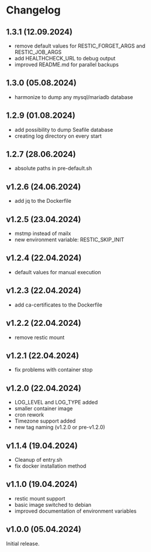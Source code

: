 # Changelog

## 1.3.1 (12.09.2024)

- remove default values for RESTIC_FORGET_ARGS and RESTIC_JOB_ARGS
- add HEALTHCHECK_URL to debug output
- improved README.md for parallel backups

## 1.3.0 (05.08.2024)

- harmonize to dump any mysql/mariadb database

## 1.2.9 (01.08.2024)

- add possibility to dump Seafile database
- creating log directory on every start

## 1.2.7 (28.06.2024)

- absolute paths in pre-default.sh

## v1.2.6 (24.06.2024)

- add jq to the Dockerfile

## v1.2.5 (23.04.2024)

- mstmp instead of mailx
- new environment variable: RESTIC_SKIP_INIT

## v1.2.4 (22.04.2024)

- default values for manual execution

## v1.2.3 (22.04.2024)

- add ca-certificates to the Dockerfile

## v1.2.2 (22.04.2024)

- remove restic mount

## v1.2.1 (22.04.2024)

- fix problems with container stop

## v1.2.0 (22.04.2024)

- LOG_LEVEL and LOG_TYPE added
- smaller container image
- cron rework
- Timezone support added
- new tag naming (v1.2.0 or pre-v1.2.0)

## v1.1.4 (19.04.2024)

- Cleanup of entry.sh
- fix docker installation method

## v1.1.0 (19.04.2024)

- restic mount support
- basic image switched to debian
- improved documentation of environment variables

## v1.0.0 (05.04.2024)

Initial release.
